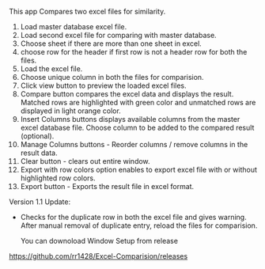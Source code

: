 This app Compares two excel files for similarity.

1. Load master database excel file.
2. Load second excel file for comparing with master database.
3. Choose sheet if there are more than one sheet in excel.
4. choose row for the header if first row is not a header row for both the files.
5. Load the excel file.
6. Choose unique column in both the files for comparision.
7. Click view button to preview the loaded excel files.
8. Compare button compares the excel data and displays the result. Matched rows are highlighted with green color and unmatched rows are displayed in light orange color.
9. Insert Columns buttons displays available columns from the master excel database file. Choose column to be added to the compared result (optional).
10. Manage Columns buttons - Reorder columns / remove columns in the result data.
11. Clear button - clears out entire window.
12. Export with row colors option enables to export excel file with or without highlighted row colors.
13. Export button - Exports the result file in excel format.


Version 1.1 Update:
- Checks for the duplicate row in both the excel file and gives warning. After manual removal of duplicate entry, reload the files for comparision.

    You can downoload Window Setup from release
    
https://github.com/rr1428/Excel-Comparision/releases
